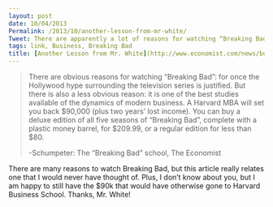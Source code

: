 ```yaml
---
layout: post
date: 10/04/2013
Permalink: /2013/10/another-lesson-from-mr-white/
Tweet: There are apparently a lot of reasons for watching “Breaking Bad”.
tags: link, Business, Breaking Bad
title: [Another Lesson from Mr. White](http://www.economist.com/news/business/21586801-best-show-television-also-first-rate-primer-business-breaking-bad-school)
---
```


<blockquote>
<p>There are obvious reasons for watching “Breaking Bad”: for once the Hollywood hype surrounding the television series is justified. But there is also a less obvious reason: it is one of the best studies available of the dynamics of modern business. A Harvard MBA will set you back $90,000 (plus two years’ lost income). You can buy a deluxe edition of all five seasons of “Breaking Bad”, complete with a plastic money barrel, for $209.99, or a regular edition for less than $80.</p>
<p>-Schumpeter: The “Breaking Bad” school, The Economist</p>
</blockquote>

<p>There are many reasons to watch Breaking Bad, but this article really relates one that I would never have thought of. Plus, I don&#8217;t know about you, but I am happy to still have the $90k that would have otherwise gone to Harvard Business School. Thanks, Mr. White!</p>